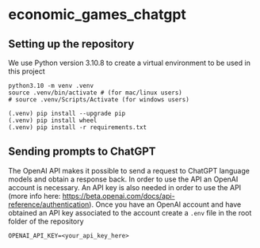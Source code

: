 # economic_games_chatgpt

## Setting up the repository

We use Python version 3.10.8 to create a virtual environment to be used in this project

```
python3.10 -m venv .venv
source .venv/bin/activate # (for mac/linux users)
# source .venv/Scripts/Activate (for windows users)

(.venv) pip install --upgrade pip
(.venv) pip install wheel
(.venv) pip install -r requirements.txt
```

## Sending prompts to ChatGPT

The OpenAI API makes it possible to send a request to ChatGPT language models and obtain a response back. In order to 
use the API an OpenAI account is necessary. An API key is also needed in order to use the API (more info here: https://beta.openai.com/docs/api-reference/authentication).
Once you have an OpenAI account and have obtained an API key associated to the account create a `.env` file in the root folder
of the repository 

```
OPENAI_API_KEY=<your_api_key_here>
```